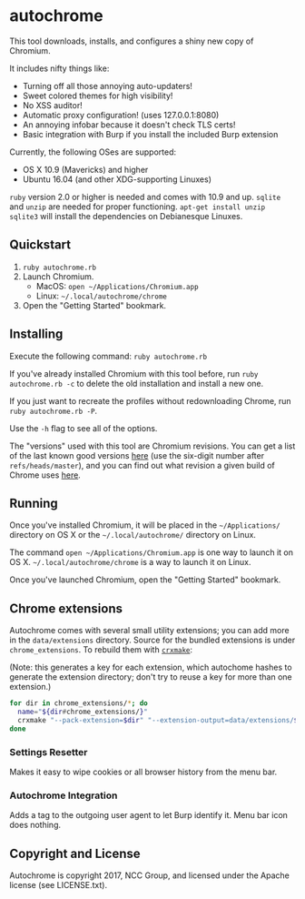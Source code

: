 # autochrome

This tool downloads, installs, and configures a shiny new copy of Chromium.

It includes nifty things like:

* Turning off all those annoying auto-updaters!
* Sweet colored themes for high visibility!
* No XSS auditor!
* Automatic proxy configuration! (uses 127.0.0.1:8080)
* An annoying infobar because it doesn't check TLS certs!
* Basic integration with Burp if you install the included Burp extension

Currently, the following OSes are supported:

* OS X 10.9 (Mavericks) and higher
* Ubuntu 16.04 (and other XDG-supporting Linuxes)

`ruby` version 2.0 or higher is needed and comes with 10.9 and up.
`sqlite` and `unzip` are needed for proper functioning. `apt-get install unzip sqlite3` will install the dependencies on Debianesque Linuxes.

## Quickstart

1. `ruby autochrome.rb`
2. Launch Chromium.
   * MacOS: `open ~/Applications/Chromium.app`
   * Linux: `~/.local/autochrome/chrome`
3. Open the "Getting Started" bookmark.

## Installing

Execute the following command: `ruby autochrome.rb`

If you've already installed Chromium with this tool before, run `ruby autochrome.rb -c` to delete the old installation and install a new one.

If you just want to recreate the profiles without redownloading Chrome, run `ruby autochrome.rb -P`.

Use the `-h` flag to see all of the options.

The "versions" used with this tool are Chromium revisions. You can get a list of the last known good versions [here](http://chromium-status.appspot.com/revisions) (use the six-digit number after `refs/heads/master`), and you can find out what revision a given build of Chrome uses [here](http://omahaproxy.appspot.com/).

## Running

Once you've installed Chromium, it will be placed in the `~/Applications/` directory on OS X or the `~/.local/autochrome/` directory on Linux.

The command `open ~/Applications/Chromium.app` is one way to launch it on OS X. `~/.local/autochrome/chrome` is a way to launch it on Linux.

Once you've launched Chromium, open the "Getting Started" bookmark.

## Chrome extensions

Autochrome comes with several small utility extensions; you can add more in the
`data/extensions` directory.  Source for the bundled extensions is under
`chrome_extensions`.  To rebuild them with [`crxmake`](https://github.com/Constellation/crxmake):

(Note: this generates a key for each extension, which autochome hashes to
generate the extension directory; don't try to reuse a key for more than one
extension.)

~~~bash
for dir in chrome_extensions/*; do
  name="${dir#chrome_extensions/}"
  crxmake "--pack-extension=$dir" "--extension-output=data/extensions/${name}.crx"
done
~~~

### Settings Resetter

Makes it easy to wipe cookies or all browser history from the menu bar.

### Autochrome Integration

Adds a tag to the outgoing user agent to let Burp identify it. Menu bar icon does nothing.

## Copyright and License

Autochrome is copyright 2017, NCC Group, and licensed under the Apache license (see LICENSE.txt).
